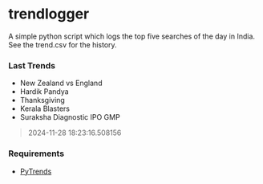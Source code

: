 # trendlogger
A simple python script which logs the top five searches of the day in India.<br>See the trend.csv for the history.<br>

<!-- Last Trends -->
### Last Trends
* New Zealand vs England
* Hardik Pandya
* Thanksgiving
* Kerala Blasters
* Suraksha Diagnostic IPO GMP
> 2024-11-28 18:23:16.508156

<!-- Requirements -->
### Requirements
* [PyTrends](https://github.com/dreyco676/pytrends)
